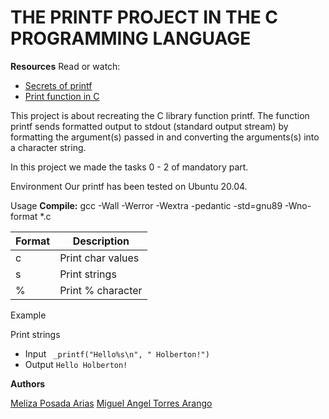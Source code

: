# THE PRINTF PROJECT IN THE C PROGRAMMING LANGUAGE


**Resources**
Read or watch:
* [Secrets of printf](https://www.cypress.com/file/54761/download)
* [Print function in C](https://youtu.be/53UzOVLWXsc)




This project is about recreating the C library function printf. The function printf sends formatted output to stdout (standard output stream) by formatting the argument(s) passed in and converting the arguments(s) into a character string.

In this project we made the tasks 0 - 2 of mandatory part.

Environment
Our printf has been tested on Ubuntu 20.04.

Usage
**Compile:** gcc -Wall -Werror -Wextra -pedantic -std=gnu89 -Wno-format *.c


| Format | Description |
| ------------- | ------------- |
| c | Print char values  |
| s  |  	Print strings  |
| % | Print % character  |


Example

Print strings
* Input ``` _printf("Hello%s\n", " Holberton!")```
* Output ```Hello Holberton!```

**Authors**

[Meliza Posada Arias](https://github.com/Spathium)
[Miguel Angel Torres Arango](https://github.com/MiguelGit20)
